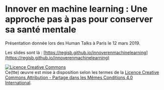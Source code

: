 # Innover en machine learning : Une approche pas à pas pour conserver sa santé mentale

Présentation donnée lors des Human Talks à Paris le 12 mars 2019.

Les slides sont là : [https://regisb.github.io/innoverenmachinelearning](https://regisb.github.io/innoverenmachinelearning)

<a rel="license" href="http://creativecommons.org/licenses/by-sa/4.0/"><img alt="Licence Creative Commons" style="border-width:0" src="https://i.creativecommons.org/l/by-sa/4.0/88x31.png" /></a><br />Ce(tte) œuvre est mise à disposition selon les termes de la <a rel="license" href="http://creativecommons.org/licenses/by-sa/4.0/">Licence Creative Commons Attribution -  Partage dans les Mêmes Conditions 4.0 International</a>.
